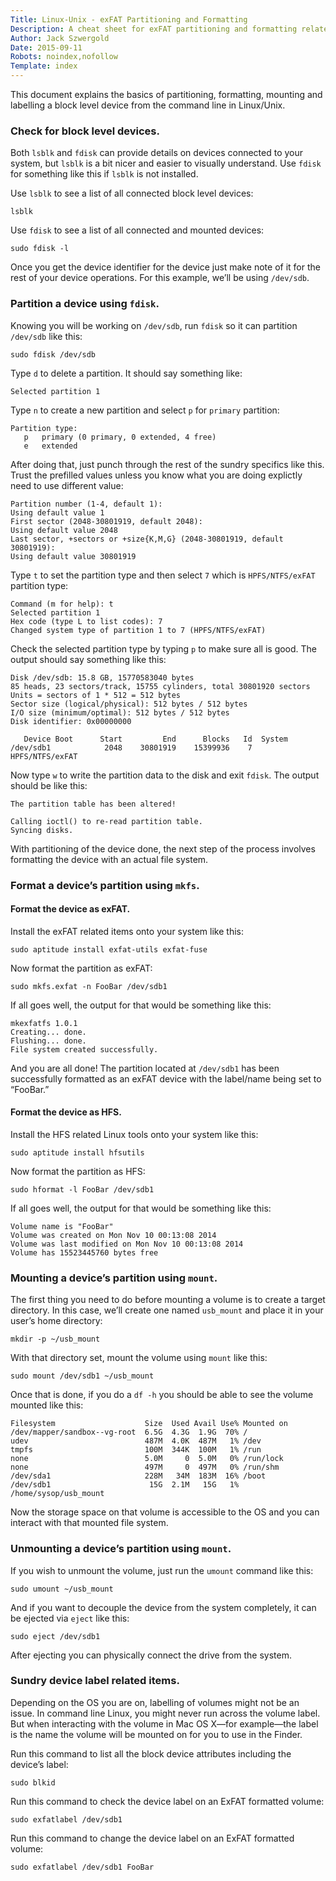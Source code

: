 ```yaml
---
Title: Linux-Unix - exFAT Partitioning and Formatting
Description: A cheat sheet for exFAT partitioning and formatting related items.
Author: Jack Szwergold
Date: 2015-09-11
Robots: noindex,nofollow
Template: index
---
```


This document explains the basics of partitioning, formatting, mounting and labelling a block level device from the command line in Linux/Unix.

### Check for block level devices.

Both `lsblk` and `fdisk` can provide details on devices connected to your system, but `lsblk` is a bit nicer and easier to visually understand. Use `fdisk` for something like this if `lsblk` is not installed.

Use `lsblk` to see a list of all connected block level devices:

    lsblk

Use `fdisk` to see a list of all connected and mounted devices:

    sudo fdisk -l

Once you get the device identifier for the device just make note of it for the rest of your device operations. For this example, we’ll be using `/dev/sdb`.

### Partition a device using `fdisk`.

Knowing you will be working on `/dev/sdb`, run `fdisk` so it can partition `/dev/sdb` like this:

    sudo fdisk /dev/sdb

Type `d` to delete a partition. It should say something like:

    Selected partition 1

Type `n` to create a new partition and select `p` for `primary` partition:

	Partition type:
	   p   primary (0 primary, 0 extended, 4 free)
	   e   extended

After doing that, just punch through the rest of the sundry specifics like this. Trust the prefilled values unless you know what you are doing explictly need to use different value:

	Partition number (1-4, default 1):
	Using default value 1
	First sector (2048-30801919, default 2048):
	Using default value 2048
	Last sector, +sectors or +size{K,M,G} (2048-30801919, default 30801919):
	Using default value 30801919

Type `t` to set the partition type and then select `7` which is `HPFS/NTFS/exFAT` partition type:

	Command (m for help): t
	Selected partition 1
	Hex code (type L to list codes): 7
	Changed system type of partition 1 to 7 (HPFS/NTFS/exFAT)

Check the selected partition type by typing `p` to make sure all is good. The output should say something like this:

	Disk /dev/sdb: 15.8 GB, 15770583040 bytes
	85 heads, 23 sectors/track, 15755 cylinders, total 30801920 sectors
	Units = sectors of 1 * 512 = 512 bytes
	Sector size (logical/physical): 512 bytes / 512 bytes
	I/O size (minimum/optimal): 512 bytes / 512 bytes
	Disk identifier: 0x00000000
	
	   Device Boot      Start         End      Blocks   Id  System
	/dev/sdb1            2048    30801919    15399936    7  HPFS/NTFS/exFAT

Now type `w` to write the partition data to the disk and exit `fdisk`. The output should be like this:

	The partition table has been altered!
	
	Calling ioctl() to re-read partition table.
	Syncing disks.

With partitioning of the device done, the next step of the process involves formatting the device with an actual file system.

### Format a device’s partition using `mkfs`.

#### Format the device as exFAT.

Install the exFAT related items onto your system like this:

    sudo aptitude install exfat-utils exfat-fuse

Now format the partition as exFAT:

    sudo mkfs.exfat -n FooBar /dev/sdb1

If all goes well, the output for that would be something like this:

	mkexfatfs 1.0.1
	Creating... done.
	Flushing... done.
	File system created successfully.

And you are all done! The partition located at `/dev/sdb1` has been successfully formatted as an exFAT device with the label/name being set to “FooBar.”

#### Format the device as HFS.

Install the HFS related Linux tools onto your system like this:

    sudo aptitude install hfsutils

Now format the partition as HFS:

    sudo hformat -l FooBar /dev/sdb1

If all goes well, the output for that would be something like this:

	Volume name is "FooBar"
	Volume was created on Mon Nov 10 00:13:08 2014
	Volume was last modified on Mon Nov 10 00:13:08 2014
	Volume has 15523445760 bytes free

### Mounting a device’s partition using `mount`.

The first thing you need to do before mounting a volume is to create a target directory. In this case, we’ll create one named  `usb_mount` and place it in your user’s home directory:

    mkdir -p ~/usb_mount

With that directory set, mount the volume using `mount` like this:

    sudo mount /dev/sdb1 ~/usb_mount

Once that is done, if you do a `df -h` you should be able to see the volume mounted like this:

	Filesystem                    Size  Used Avail Use% Mounted on
	/dev/mapper/sandbox--vg-root  6.5G  4.3G  1.9G  70% /
	udev                          487M  4.0K  487M   1% /dev
	tmpfs                         100M  344K  100M   1% /run
	none                          5.0M     0  5.0M   0% /run/lock
	none                          497M     0  497M   0% /run/shm
	/dev/sda1                     228M   34M  183M  16% /boot
	/dev/sdb1                      15G  2.1M   15G   1% /home/sysop/usb_mount

Now the storage space on that volume is accessible to the OS and you can interact with that mounted file system.

### Unmounting a device’s partition using `mount`.

If you wish to unmount the volume, just run the `umount` command like this:

    sudo umount ~/usb_mount

And if you want to decouple the device from the system completely, it can be ejected via `eject` like this:

    sudo eject /dev/sdb1

After ejecting you can physically connect the drive from the system.

### Sundry device label related items.

Depending on the OS you are on, labelling of volumes might not be an issue. In command line Linux, you might never run across the volume label. But when interacting with the volume in Mac OS X—for example—the label is the name the volume will be mounted on for you to use in the Finder.

Run this command to list all the block device attributes including the device’s label:

    sudo blkid
   
Run this command to check the device label on an ExFAT formatted volume:

    sudo exfatlabel /dev/sdb1

Run this command to change the device label on an ExFAT formatted volume:

    sudo exfatlabel /dev/sdb1 FooBar
